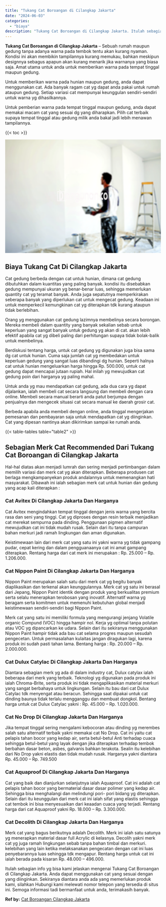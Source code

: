 ```yaml
---
title: "Tukang Cat Boroangan di Cilangkap Jakarta"
date: "2024-06-03"
categories: 
  - "biaya"
description: "Tukang Cat Boroangan di Cilangkap Jakarta. Itulah sebagian info yg bisa kami jelaskan mengenai Tukang Cat Boroangan di Cilangkap Jakarta. Anda dapat mengguna..."
---
```


**Tukang Cat Boroangan di Cilangkap Jakarta** – Sebuah rumah maupun gedung tanpa adanya warna pada tembok tentu akan kurang nyaman. Kondisi ini akan membikin tampilannya kurang memukau, bahkan meskipun designnya sebagus apapun akan kurang menarik jika warnanya yang biasa saja. Amat utama untuk anda untuk memberikan warna pada tempat tinggal maupun gedung.

Untuk memberikan warna pada hunian maupun gedung, anda dapat menggunakan cat. Ada banyak ragam cat yg dapat anda pakai untuk rumah ataupun gedung. Setiap variasi cat mempunyai keunggulan sendiri-sendiri untuk warna yg dihasilkannya.

Untuk pemberian warna pada tempat tinggal maupun gedung, anda dapat memakai macam cat yang sesuai dg yang diharapkan. Pilih cat terbaik supaya tempat tinggal atau gedung milik anda bakal jadi lebih menawan tampilannya.

{{< toc >}}

![Tukang Cat Boroangan di Cilangkap Jakarta](/images/jasa-cat-murah21.png)

## Biaya Tukang Cat Di Cilangkap Jakarta

Cat gedung berbeda dengan cat untuk hunian, dimana cat gedung dibutuhkan dalam kuantitas yang paling banyak. kondisi itu disebabkan gedung mempunyai ukuran yg benar-benar luas, sehingga memerlukan quantity cat yg teramat banyak. Anda juga sepatutnya memperkirakan seberapa banyak yang diperlukan cat untuk mengecat gedung. Keadaan ini untuk memperkecil kemungkinan cat yg diterapkan tdk kurang ataupun tidak berlebihan.

Orang yg menggunakan cat gedung lazimnya membelinya secara borongan. Mereka membeli dalam quantity yang banyak sekalian sebab untuk keperluan yang sangat banyak untuk gedung yg akan di cat. akan lebih efektif apabila cat yg dibeli paling dari perhitungan supaya tidak bolak-balik untuk membelinya.

Berdiskusi tentang harga, untuk cat gedung yg digunakan juga bisa sama dg cat untuk hunian. Cuma saja jumlah cat yg membedakan untuk keperluan gedung yang sangat luas dibandingi dg hunian. Seperti halnya cat untuk hunian mengeluarkan harga hingga Rp. 500.000, untuk cat gedung dapat mencapai jutaan rupiah. Hal inilah yg mewujudkan cat gedung poin dari harganya yg paling mahal.

Untuk anda yg mau mendapatkan cat gedung, ada dua cara yg dapat dijalankan, ialah membeli cat secara langsung dan membeli dengan cara online. Membeli secara manual berarti anda patut berjumpa dengan penjualnya dan mengecek situasi cat secara manual ke daerah grosir cat.

Berbeda apabila anda membeli dengan online, anda tinggal mengerjakan pemesanan dan pembayaran saja untuk mendapatkan cat yg diinginkan. Cat yang dipesan nantinya akan dikirimkan sampai ke rumah anda.

{{< table-tables table="table2" >}}

## Sebagian Merk Cat Recommended Dari Tukang Cat Boroangan di Cilangkap Jakarta

Hal-hal diatas akan menjadi lumrah dan sering menjadi pertimbangan dalam memilih variasi dan merk cat yg akan diterapkan. Beberapa produsen cat berlaga mengkampanyekan produk andalannya untuk memenangkan hati masyarakat. Dibawah ini ialah sebagian merk cat untuk hunian dan gedung yang acap kali diterapkan :

### Cat Avitex Di Cilangkap Jakarta Dan Harganya

Cat Avitex mengindahkan tempat tinggal dengan jenis warna yang bercita rasa dan seni yang tinggi. Cat yg diproses dengan resin terbaik menjadikan cat merekat sempurna pada dinding. Penggunaan pigmen alternatif mewujudkan cat ini tidak mudah rusak. Selain dari itu tanpa campuran bahan merkuri jadi ramah lingkungan dan aman digunakan.

Keistimewaan lain dari merk cat yang satu ini yakni warna yg tidak gampang pudar, cepat kering dan dalam pengguanaanya cat ini amat gampang diterapkan. Rentang harga dari cat merk ini merupakan : Rp. 25.000 – Rp. 1.206.000.

### Cat Nippon Paint Di Cilangkap Jakarta Dan Harganya

Nippon Paint merupakan salah satu dari merk cat yg begitu banyak diaplikasikan dan terkenal akan keunggulannya. Merk cat yg satu ini berasal dari Jepang, Nippon Paint identik dengan produk yang berkualitas premium serta selalu menerapkan terobosan yang inovatif. Alternatif warna yg beragam serta komitmen untuk memenuhi kebutuhan global menjadi keistimewaan sendiri-sendiri bagi Nippon Paint.

Merk cat yang satu ini memiliki formula yang mengurangi jenjang Volatile organic Compund (VOC) hingga hampir nol. Kerja yg optimal tanpa polutan atau VOC yg dipancarkan ke udara. Selain dari itu sekiranya menggunakan Nippon Paint hampir tidak ada bau cat selama progres maupun sesudah pengecetan. Untuk permasalahan kulaitas jangan diragukan lagi, karena produk ini sudah pasti tahan lama. Bentang harga : Rp. 20.000 – Rp. 2.000.000.

### Cat Dulux Catylac Di Cilangkap Jakarta Dan Harganya

Diantara sebagian merk yg ada di dalam industry cat, Dulux catylax ialah beberapa dari merk yang terbaik. Teknologi yg digunakan pada produk ini ialah Chroma-Brite, serta produk ini tidak mengaplikasikan material merkuri yang sangat berbahaya untuk lingkungan. Selain itu bau dari cat Dulux Catylac tdk menyengat atau beracun. Sehingga saat dipakai untuk cat dinding baunya tidak terlalu mengganggu dan membuat dongkol. Bentang harga untuk cat Dulux Catylac yakni : Rp. 45.000 – Rp. 1.020.000.

### Cat No Drop Di Cilangkap Jakarta Dan Harganya

Jika tempat tinggal sering mengalami kebocoran atau dinding yg merembes salah satu alternatif terbaik yakni memakai cat No Drop. Cat ini yaitu cat pelapis tahan bocor yang kedap air, serta betul-betul Anti terhadap cuaca sehingga betul-betul yang layak dengan jika diterapkan terhadap tembok berbahan dasar beton, asbes, galvanis bahkan terakota. Sealin itu kelebihan dari No Drop yakni elastis dan tidak mudah rusak. Harganya yakni diantara Rp. 45.000 – Rp. 749.500

### Cat Aquaproof Di Cilangkap Jakarta Dan Harganya

Cat yang baik dan dianjurkan selanjutnya ialah Aquaproof. Cat ini adalah cat pelapis tahan bocor yang bermaterial dasar dasar polimer yang kedap air. Sehingga bisa menghalangi dan melindungi pori- pori bidang yg diterapkan. Selain dari itu keunggulan dari merk cat ini ialah sifat yang elastis sehingga cat tembok ini bisa menyesuaikan dari keaadan cuaca yang terjadi. Rentang harga dari cat Aquaproof yakni Rp. 18.000 – Rp. 3.300.000.

### Cat Decolith Di Cilangkap Jakarta Dan Harganya

Merk cat yang bagus berikutnya adalah Decolith. Merk ini ialah satu satunya yg menerapkan material dasar full Acrylic di kelasnya. Decolih yakni merk cat yg juga ramah lingkungan sebab tanpa bahan timbal dan merkuri. kelebihan yang lain ketika melaksanakan pengecatan dengan cat ini luas penyebarannya luas sehingga tdk mengapur. Rentang harga untuk cat ini ialah berada pada kisaran Rp. 48.000 – 496.000.

Itulah sebagian info yg bisa kami jelaskan mengenai Tukang Cat Boroangan di Cilangkap Jakarta. Anda dapat menggunakan cat yang sesuai dengan yang diinginkan. Sekiranya diantara anda ada yang memerlukan produk kami, silahkan Hubungi kami melewati nomor telepon yang tersedia di situs ini. Semoga informasi tadi bermanfaat untuk anda, terimakasih banyak.

**Ref by:** [Cat Boroangan Cilangkap Jakarta](https://id.wikipedia.org/wiki/Cat)
